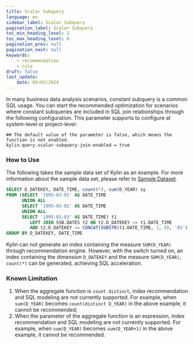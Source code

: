 ```yaml
---
title: Scalar Subquery
language: en
sidebar_label: Scalar Subquery
pagination_label: Scalar Subquery
toc_min_heading_level: 2
toc_max_heading_level: 6
pagination_prev: null
pagination_next: null
keywords:
    - recommendation
    - rule
draft: false
last_update:
    date: 09/02/2024
---
```


In many business data analysis scenarios, constant subquery is a common SQL usage.
You can start the recommended optimization for scenarios where constant subqueries are included in SQL join relationships through the following configuration. This parameter supports to configure at system-level or project-level:

```properties
## The default value of the parameter is false, which means the function is not enabled.
kylin.query.scalar-subquery-join-enabled = true
```

### How to Use

The following takes the sample data set of Kylin as an example. For more information about the sample data set, please refer to [Sample Dataset](../../quickstart/tutorial.md).

```sql
SELECT D_DATEKEY, DATE_TIME, count(*), sum(D_YEAR) sy
FROM (SELECT '1995-03-01' AS DATE_TIME
      UNION ALL
      SELECT '1995-03-02' AS DATE_TIME
      UNION ALL
      SELECT '1995-03-03' AS DATE_TIME) t1
         LEFT JOIN SSB.DATES t2 ON t2.D_DATEKEY <= t1.DATE_TIME 
         AND t2.D_DATEKEY >= CONCAT(SUBSTR(t1.DATE_TIME, 1, 8), '01')
GROUP BY D_DATEKEY, DATE_TIME
```

Kylin can not generate an index containing the measure `SUM(D_YEAR)` through recommendation engine. However, with the switch turned on, an index containing the dimension `D_DATEKEY` and the measure `SUM(D_YEAR)`, `count(*)` can be generated, achieving SQL acceleration.

### Known Limitation

1. When the aggregate function is `count distinct`, index recommendation and SQL modeling are not currently supported. For example, when `sum(D_YEAR)` becomes `count(distinct D_YEAR)` in the above example, it cannot be recommended;
2. When the parameter of the aggregate function is an expression, index recommendation and SQL modeling are not currently supported. For example, when `sum(D_YEAR)` becomes `sum(D_YEAR+1)` in the above example, it cannot be recommended.
